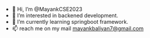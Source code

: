 - 👋 Hi, I’m @MayankCSE2023
- 👀 I’m interested in backened development.
- 🌱 I’m currently learning springboot framework.
- 📫 reach me on my mail mayankbaliyan7@gmail.com

<!---
MayankCSE2023/MayankCSE2023 is a ✨ special ✨ repository because its `README.md` (this file) appears on your GitHub profile.
You can click the Preview link to take a look at your changes.
--->
